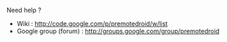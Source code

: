 Need help ?
  * Wiki : http://code.google.com/p/premotedroid/w/list
  * Google group (forum) : http://groups.google.com/group/premotedroid